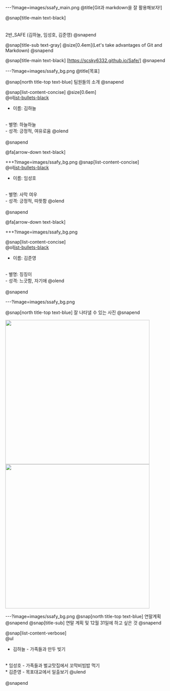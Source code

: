 ---?image=images/ssafy_main.png
@title[Git과 markdown을 잘 활용해보자!]

@snap[title-main text-black]
<br>
<br><br>
2반_SAFE (김하늘, 임성호, 김준영)
@snapend

@snap[title-sub text-gray]
@size[0.4em](Let's take advantages of Git and Markdown)
@snapend


@snap[title-main text-black]
[https://scsky6332.github.io/Safe/]
@snapend



---?image=images/ssafy_bg.png
@title[목표]

@snap[north title-top text-blue]
팀원들의 소개
@snapend

@snap[list-content-concise]
@size[0.6em]
<br>
@ol[list-bullets-black](false)
- 이름: 김하늘
<br>
- 별명: 하늘하늘
<br>
- 성격: 긍정적, 여유로움
@olend
<br><br>
@snapend

@fa[arrow-down text-black]

+++?image=images/ssafy_bg.png
@snap[list-content-concise]
<br>
@ol[list-bullets-black](false)
- 이름: 임성호
<br>
- 별명: 사막 여우
<br>
- 성격: 긍정적, 따뜻함 
@olend
<br><br>
@snapend

@fa[arrow-down text-black]

+++?image=images/ssafy_bg.png

@snap[list-content-concise]
<br>
@ol[list-bullets-black](false)
- 이름: 김준영
<br>
- 별명: 징징이
<br>
- 성격: 느긋함, 자기애 
@olend
<br><br>
@snapend




---?image=images/ssafy_bg.png

@snap[north title-top text-blue]
잘 나타낼 수 있는 사진 
@snapend

<img src="http://cdnweb01.wikitree.co.kr/webdata/editor/201810/01/img_20181001105332_9c73fcd8.jpg" width=450 height=450></img>
<img src="http://pds.joins.com/news/component/htmlphoto_mmdata/201810/03/797cb2a4-5b62-4f20-b5dd-4f72113920b6.jpg" width=450 height=450></img>

---?image=images/ssafy_bg.png
@snap[north title-top text-blue]
연말계획
@snapend
@snap[title-sub]
연말 계획 및 12월 31일에 하고 싶은 것
@snapend

@snap[list-content-verbose]
<br>
@ul[](false)
* 김하늘 - 가족들과 만두 빚기
<br>
* 임성호 - 가족들과 벌교맛집에서 꼬막비빔밥 먹기
<br>
* 김준영 - 목포대교에서 일출보기
@ulend
<br><br>
@snapend
